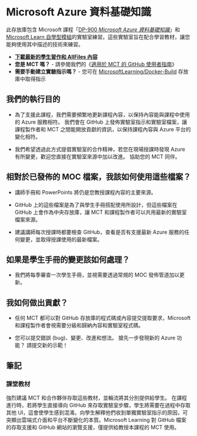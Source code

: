 ﻿# Microsoft Azure 資料基礎知識

此存放庫包含 Microsoft 課程「[DP-900 *Microsoft Azure 資料基礎知識*](https://docs.microsoft.com/zh-tw/learn/certifications/courses/dp-900t00)」和 [Microsoft Learn 自學型模組](https://docs.microsoft.com/zh-tw/users/23110622/collections/0kjyh8rn5gdrjj/)的實驗室練習。這些實驗室旨在配合學習教材，讓您能夠使用其中描述的技術來練習。 

- **[下載最新的學生習作和 AllFiles 內容](../../releases/latest)**
- **您是 MCT 嗎？** - 請參閱我們的《[適用於 MCT 的 GitHub 使用者指南](https://microsoftlearning.github.io/MCT-User-Guide/)》
- **需要手動建立實驗指示嗎？** - 您可在 [MicrosoftLearning/Docker-Build](https://github.com/MicrosoftLearning/Docker-Build) 存放庫中取得指示

## 我們的執行目的

- 為了支援此課程，我們需要頻繁地更新課程內容，以保持內容能與課程中使用的 Azure 服務相符。  我們會在 GitHub 上發佈實驗室指示和實驗室檔案，讓課程製作者和 MCT 之間能開放貢獻的資訊，以保持課程內容與 Azure 平台的變化相符。

- 我們希望透過此方式提倡實驗室的合作精神，若您在現場授課時發現 Azure 有所變更，歡迎您直接在實驗室來源中加以改進。  協助您的 MCT 同伴。

## 相對於已發佈的 MOC 檔案，我該如何使用這些檔案？

- 講師手冊和 PowerPoints 將仍是您教授課程內容的主要來源。

- GitHub 上的這些檔案是為了與學生手冊搭配使用所設計，但這些檔案在 GitHub 上會作為中央存放庫，讓 MCT 和課程製作者可以共用最新的實驗室檔案來源。

- 建議講師每次授課時都要檢查 GitHub，查看是否有支援最新 Azure 服務的任何變更，並取得授課使用的最新檔案。

## 如果是學生手冊的變更該如何處理？

- 我們將每季審查一次學生手冊，並視需要透過常規的 MOC 發佈管道加以更新。

## 我如何做出貢獻？

- 任何 MCT 都可以對 GitHub 存放庫的程式碼或內容提交提取要求，Microsoft 和課程製作者會視需要分級和歸納內容和實驗室程式碼。

- 您可以提交錯誤 (bug)、變更、改進和想法。  搶先一步發現新的 Azure 功能？  請提交新的示範！

## 筆記

### 課堂教材

強烈建議 MCT 和合作夥伴存取這些教材，並輪流將其分別提供給學生。  在課程進行時，若將學生直接導向 GitHub 來存取實驗室步驟，學生將需要在過程中存取其他 UI，這會使學生感到混淆。向學生解釋他們收到單獨實驗室指示的原因，可突顯出雲端式介面和平台不斷變化的本質。Microsoft Learning 對 GitHub 檔案的存取支援和 GitHub 網站的瀏覽支援，僅提供給教授本課程的 MCT 使用。
